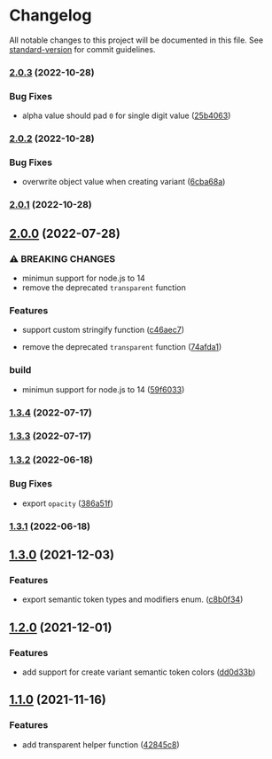 # Changelog

All notable changes to this project will be documented in this file. See [standard-version](https://github.com/conventional-changelog/standard-version) for commit guidelines.

### [2.0.3](https://github.com/t7yang/vscode-typed-theme-generator/compare/2.0.2...2.0.3) (2022-10-28)


### Bug Fixes

* alpha value should pad `0` for single digit value ([25b4063](https://github.com/t7yang/vscode-typed-theme-generator/commit/25b4063a2ebaeef0f36780a935f2d8e4237514fb))

### [2.0.2](https://github.com/t7yang/vscode-typed-theme-generator/compare/2.0.1...2.0.2) (2022-10-28)


### Bug Fixes

* overwrite object value when creating variant ([6cba68a](https://github.com/t7yang/vscode-typed-theme-generator/commit/6cba68af4f6ee39c2138f8d047c14c7b4f752e57))

### [2.0.1](https://github.com/t7yang/vscode-typed-theme-generator/compare/2.0.0...2.0.1) (2022-10-28)

## [2.0.0](https://github.com/t7yang/vscode-typed-theme-generator/compare/1.3.4...2.0.0) (2022-07-28)


### ⚠ BREAKING CHANGES

* minimun support for node.js to 14
* remove the deprecated `transparent` function

### Features

* support custom stringify function ([c46aec7](https://github.com/t7yang/vscode-typed-theme-generator/commit/c46aec76497c294c39e173f28d2bd1696071367c))


* remove the deprecated `transparent` function ([74afda1](https://github.com/t7yang/vscode-typed-theme-generator/commit/74afda1e52badfd6089c061724aa9244b4d250ed))


### build

* minimun support for node.js to 14 ([59f6033](https://github.com/t7yang/vscode-typed-theme-generator/commit/59f6033192c14c9c1fd09e17dfac0ba3b870bf47))

### [1.3.4](https://github.com/t7yang/vscode-typed-theme-generator/compare/1.3.3...1.3.4) (2022-07-17)

### [1.3.3](https://github.com/t7yang/vscode-typed-theme-generator/compare/1.3.2...1.3.3) (2022-07-17)

### [1.3.2](https://github.com/t7yang/vscode-typed-theme-generator/compare/1.3.1...1.3.2) (2022-06-18)


### Bug Fixes

* export `opacity` ([386a51f](https://github.com/t7yang/vscode-typed-theme-generator/commit/386a51f870df4303c47152611b61083acc4fd407))

### [1.3.1](https://github.com/t7yang/vscode-typed-theme-generator/compare/1.3.0...1.3.1) (2022-06-18)

## [1.3.0](https://github.com/t7yang/vscode-typed-theme-generator/compare/1.2.0...1.3.0) (2021-12-03)


### Features

* export semantic token types and modifiers enum. ([c8b0f34](https://github.com/t7yang/vscode-typed-theme-generator/commit/c8b0f34c3c5758a9173c1c7ccd8e18a22d33afb3))

## [1.2.0](https://github.com/t7yang/vscode-typed-theme-generator/compare/1.1.0...1.2.0) (2021-12-01)


### Features

* add support for create variant semantic token colors ([dd0d33b](https://github.com/t7yang/vscode-typed-theme-generator/commit/dd0d33b08cc1d7f3c4de137f7d769d12d3896489))

## [1.1.0](https://github.com/t7yang/vscode-typed-theme-generator/compare/1.0.0...1.1.0) (2021-11-16)


### Features

* add transparent helper function ([42845c8](https://github.com/t7yang/vscode-typed-theme-generator/commit/42845c8a32ccce2747149f2fd28e905f2331c258))

